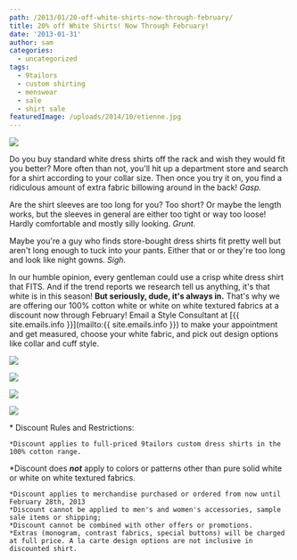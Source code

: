 ```yaml
---
path: /2013/01/20-off-white-shirts-now-through-february/
title: 20% off White Shirts! Now Through February!
date: '2013-01-31'
author: sam
categories:
  - uncategorized
tags:
  - 9tailors
  - custom shirting
  - menswear
  - sale
  - shirt sale
featuredImage: /uploads/2014/10/etienne.jpg
---
```

[![](http://4.bp.blogspot.com/-DM5GqTWPdHc/UQQy02kFNDI/AAAAAAAACB8/-LrXAUeQHiA/s400/IMG_7126_final.jpg)](http://4.bp.blogspot.com/-DM5GqTWPdHc/UQQy02kFNDI/AAAAAAAACB8/-LrXAUeQHiA/s1600/IMG_7126_final.jpg)

Do you buy standard white dress shirts off the rack and wish they would fit you better? More often than not, you'll hit up a department store and search for a shirt according to your collar size. Then once you try it on, you find a ridiculous amount of extra fabric billowing around in the back! _Gasp._

Are the shirt sleeves are too long for you? Too short? Or maybe the length works, but the sleeves in general are either too tight or way too loose! Hardly comfortable and mostly silly looking. _Grunt._

Maybe you're a guy who finds store-bought dress shirts fit pretty well but aren't long enough to tuck into your pants. Either that or or they're too long and look like night gowns. _Sigh._

In our humble opinion, every gentleman could use a crisp white dress shirt that FITS. And if the trend reports we research tell us anything, it's that white is in this season! **But seriously, dude, it's always in.** That's why we are offering our 100% cotton white or white on white textured fabrics at a discount now through February! Email a Style Consultant at [{{ site.emails.info }}](mailto:{{ site.emails.info }}) to make your appointment and get measured, choose your white fabric, and pick out design options like collar and cuff style.

[![](http://4.bp.blogspot.com/-_OJBYMQIRi8/UQMO-a8gDGI/AAAAAAAACAQ/MvChfF2DnYo/s320/9TailorsFallShoot-011.jpg)](http://4.bp.blogspot.com/-_OJBYMQIRi8/UQMO-a8gDGI/AAAAAAAACAQ/MvChfF2DnYo/s1600/9TailorsFallShoot-011.jpg)

[![](http://4.bp.blogspot.com/-Hq_iyRcfbRM/UQMPDT2F_LI/AAAAAAAACA4/v5ICzbYGNBI/s320/9TailorsFallShoot-245.jpg)](http://4.bp.blogspot.com/-Hq_iyRcfbRM/UQMPDT2F_LI/AAAAAAAACA4/v5ICzbYGNBI/s1600/9TailorsFallShoot-245.jpg)

[![](http://3.bp.blogspot.com/-dk2Ak6gzPtY/UQMPB6EuJEI/AAAAAAAACAs/_VLi1ewGc0c/s320/9TailorsFallShoot-177.jpg)](http://3.bp.blogspot.com/-dk2Ak6gzPtY/UQMPB6EuJEI/AAAAAAAACAs/_VLi1ewGc0c/s1600/9TailorsFallShoot-177.jpg)

[![](http://4.bp.blogspot.com/-FVkbn_FDjkk/UQMO_D5Nc9I/AAAAAAAACAc/klj1GTjOSrE/s320/9TailorsFallShoot-034.jpg)](http://4.bp.blogspot.com/-FVkbn_FDjkk/UQMO_D5Nc9I/AAAAAAAACAc/klj1GTjOSrE/s1600/9TailorsFallShoot-034.jpg)

\* Discount Rules and Restrictions:

	*Discount applies to full-priced 9tailors custom dress shirts in the 100% cotton range. 

*Discount does _**not**_ apply to colors or patterns other than pure solid white or white on white textured fabrics.

	*Discount applies to merchandise purchased or ordered from now until February 28th, 2013
	*Discount cannot be applied to men's and women's accessories, sample sale items or shipping;
	*Discount cannot be combined with other offers or promotions.
	*Extras (monogram, contrast fabrics, special buttons) will be charged at full price. A la carte design options are not inclusive in discounted shirt.